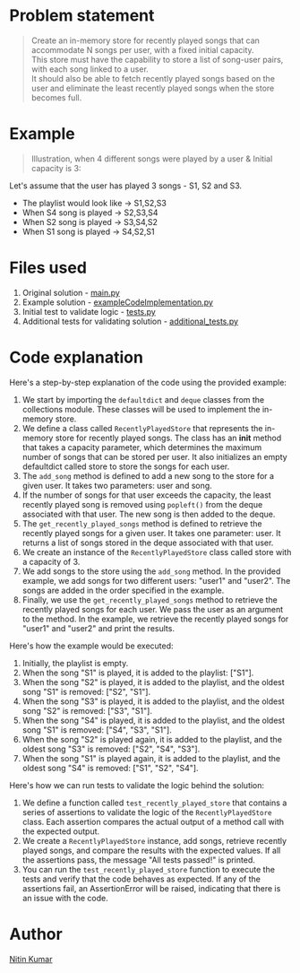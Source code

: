 # Problem statement

> Create an in-memory store for recently played songs that can accommodate N songs per user, with a fixed initial capacity.  
> This store must have the capability to store a list of song-user pairs, with each song linked to a user.  
> It should also be able to fetch recently played songs based on the user and eliminate the least recently played songs when the store becomes full.  


# Example

> Illustration, when 4 different songs were played by a user & Initial capacity is 3:  

Let's assume that the user has played 3 songs - S1, S2 and S3.
- The playlist would look like -> S1,S2,S3
- When S4 song is played -> S2,S3,S4 
- When S2 song is played -> S3,S4,S2 
- When S1 song is played -> S4,S2,S1


# Files used

1. Original solution - [main.py](main.py)
2. Example solution - [exampleCodeImplementation.py](exampleCodeImplementation.py)
3. Initial test to validate logic - [tests.py](tests.py)
4. Additional tests for validating solution - [additional_tests.py](additional_tests.py)


# Code explanation

Here's a step-by-step explanation of the code using the provided example:

1. We start by importing the `defaultdict` and `deque` classes from the collections module. These classes will be used to implement the in-memory store.
2. We define a class called `RecentlyPlayedStore` that represents the in-memory store for recently played songs. The class has an __init__ method that takes a capacity parameter, which determines the maximum number of songs that can be stored per user. It also initializes an empty defaultdict called store to store the songs for each user.
3. The `add_song` method is defined to add a new song to the store for a given user. It takes two parameters: user and song. 
4. If the number of songs for that user exceeds the capacity, the least recently played song is removed using `popleft()` from the deque associated with that user. The new song is then added to the deque.
5. The `get_recently_played_songs` method is defined to retrieve the recently played songs for a given user. It takes one parameter: user. It returns a list of songs stored in the deque associated with that user.
6. We create an instance of the `RecentlyPlayedStore` class called store with a capacity of 3.
7. We add songs to the store using the `add_song` method. In the provided example, we add songs for two different users: "user1" and "user2". The songs are added in the order specified in the example.
8. Finally, we use the `get_recently_played_songs` method to retrieve the recently played songs for each user. We pass the user as an argument to the method. In the example, we retrieve the recently played songs for "user1" and "user2" and print the results.

Here's how the example would be executed:

1. Initially, the playlist is empty.
2. When the song "S1" is played, it is added to the playlist: ["S1"].
3. When the song "S2" is played, it is added to the playlist, and the oldest song "S1" is removed: ["S2", "S1"].
4. When the song "S3" is played, it is added to the playlist, and the oldest song "S2" is removed: ["S3", "S1"].
5. When the song "S4" is played, it is added to the playlist, and the oldest song "S1" is removed: ["S4", "S3", "S1"].
6. When the song "S2" is played again, it is added to the playlist, and the oldest song "S3" is removed: ["S2", "S4", "S3"].
7. When the song "S1" is played again, it is added to the playlist, and the oldest song "S4" is removed: ["S1", "S2", "S4"].

Here's how we can run tests to validate the logic behind the solution:

1. We define a function called `test_recently_played_store` that contains a series of assertions to validate the logic of the `RecentlyPlayedStore` class. Each assertion compares the actual output of a method call with the expected output.
2. We create a `RecentlyPlayedStore` instance, add songs, retrieve recently played songs, and compare the results with the expected values. If all the assertions pass, the message "All tests passed!" is printed.
3. You can run the `test_recently_played_store` function to execute the tests and verify that the code behaves as expected. If any of the assertions fail, an AssertionError will be raised, indicating that there is an issue with the code.

# Author

[Nitin Kumar](https://linkedin.com/in/nitin30kumar/)
